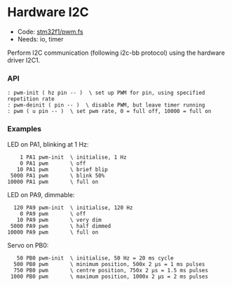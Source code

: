 # Hardware I2C

[code]: stm32f1/i2c.fs ( io cond hal ring )
* Code: <a href="https://github.com/jeelabs/embello/tree/master/explore/1608-forth/flib/stm32f1/i2c.fs">stm32f1/pwm.fs</a>
* Needs: io, timer

Perform I2C communication (following i2c-bb protocol) using the hardware driver I2C1.

### API

[defs]: <> (i2c-init i2c-addr >i2c i2c-xfer i2c> i2c>h i2c>h_inv i2c-fast i2c-standard i2c. )
```
: pwm-init ( hz pin -- )  \ set up PWM for pin, using specified repetition rate
: pwm-deinit ( pin -- )  \ disable PWM, but leave timer running
: pwm ( u pin -- )  \ set pwm rate, 0 = full off, 10000 = full on
```

### Examples

LED on PA1, blinking at 1 Hz:

```
    1 PA1 pwm-init  \ initialise, 1 Hz
    0 PA1 pwm       \ off
   10 PA1 pwm       \ brief blip
 5000 PA1 pwm       \ blink 50%
10000 PA1 pwm       \ full on
```

LED on PA9, dimmable:

```
  120 PA9 pwm-init  \ initialise, 120 Hz
    0 PA9 pwm       \ off
   10 PA9 pwm       \ very dim
 5000 PA9 pwm       \ half dimmed
10000 PA9 pwm       \ full on
```

Servo on PB0:

```
   50 PB0 pwm-init  \ initialise, 50 Hz = 20 ms cycle
  500 PB0 pwm       \ minimum position, 500x 2 µs = 1 ms pulses
  750 PB0 pwm       \ centre position, 750x 2 µs = 1.5 ms pulses
 1000 PB0 pwm       \ maximum position, 1000x 2 µs = 2 ms pulses
```
